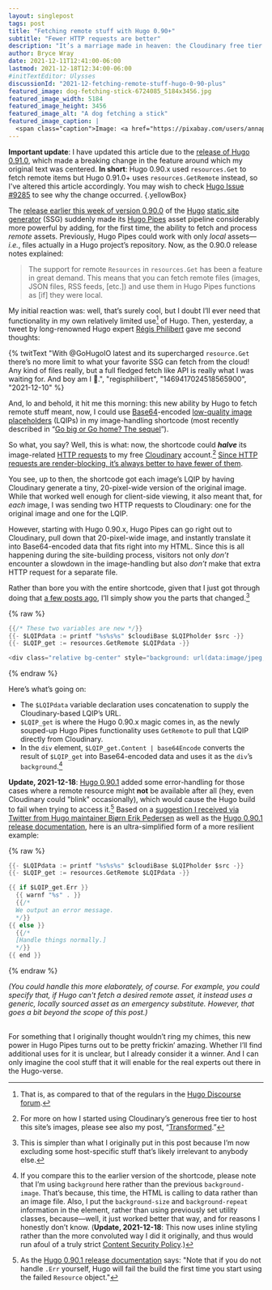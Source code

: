 ```yaml
---
layout: singlepost
tags: post
title: "Fetching remote stuff with Hugo 0.90+"
subtitle: "Fewer HTTP requests are better"
description: "It’s a marriage made in heaven: the Cloudinary free tier and Hugo Pipes’ new ability to grab remote items."
author: Bryce Wray
date: 2021-12-11T12:41:00-06:00
lastmod: 2021-12-18T12:34:00-06:00
#initTextEditor: Ulysses
discussionId: "2021-12-fetching-remote-stuff-hugo-0-90-plus"
featured_image: dog-fetching-stick-6724085_5184x3456.jpg
featured_image_width: 5184
featured_image_height: 3456
featured_image_alt: "A dog fetching a stick"
featured_image_caption: |
  <span class="caption">Image: <a href="https://pixabay.com/users/annapowa-17446403/?utm_source=link-attribution&amp;utm_medium=referral&amp;utm_campaign=image&amp;utm_content=6724085">Anna Powałowska</a>; <a href="https://pixabay.com/?utm_source=link-attribution&amp;utm_medium=referral&amp;utm_campaign=image&amp;utm_content=6724085">Pixabay</a></span>
---
```


**Important update**: I have updated this article due to the [release of Hugo 0.91.0](https://github.com/gohugoio/hugo/releases/tag/v0.91.0), which made a breaking change in the feature around which my original text was centered. **In short**: Hugo 0.90.x used `resources.Get` to fetch remote items but Hugo 0.91.0+ uses `resources.GetRemote` instead, so I've altered this article accordingly. You may wish to check [Hugo Issue #9285](https://github.com/gohugoio/hugo/issues/9285) to see why the change occurred.
{.yellowBox}

The [release earlier this week of version 0.90.0](https://github.com/gohugoio/hugo/releases/tag/v0.90.0) of the [Hugo](https://gohugo.io) [static site generator](https://jamstack.org/generators) (SSG) suddenly made its [Hugo Pipes](https://gohugo.io/hugo-pipes) asset pipeline considerably more powerful by adding, for the first time, the ability to fetch and process *remote* assets. Previously, Hugo Pipes could work with only *local* assets—*i.e.*, files actually in a Hugo project’s repository. Now, as the 0.90.0 release notes explained:

> The support for remote `Resources` in `resources.Get` has been a feature in great demand. This means that you can fetch remote files (images, JSON files, RSS feeds, [etc.]) and use them in Hugo Pipes functions as [if] they were local.

My initial reaction was: well, that’s surely cool, but I doubt I’ll ever need that functionality in my own relatively limited use[^1] of Hugo. Then, yesterday, a tweet by long-renowned Hugo expert [Régis Philibert](https://github.com/regisphilibert) gave me second thoughts:

{% twitText "With @GoHugoIO latest and its supercharged `resource.Get` there’s no more limit to what your favorite SSG can fetch from the cloud! Any kind of files really, but a full fledged fetch like API is really what I was waiting for. And boy am I 🤩.", "regisphilibert", "1469417024518565900", "2021-12-10" %}

And, lo and behold, it hit me this morning: this new ability by Hugo to fetch remote stuff meant, now, I could use [Base64](https://en.wikipedia.org/wiki/Base64)-encoded [low-quality image placeholders](https://www.guypo.com/introducing-lqip-low-quality-image-placeholders) (LQIPs) in my image-handling shortcode (most recently described in “[Go big or Go home? The sequel](/posts/2021/11/go-big-go-home-sequel)”).

So what, you say? Well, this is what: now, the shortcode could ***halve*** its image-related [HTTP requests](https://developer.mozilla.org/en-US/docs/Web/HTTP/Overview) to my free [Cloudinary](https://cloudinary.com) account.[^2] [Since HTTP requests are render-blocking, it’s always better to have fewer of them](https://blog.hubspot.com/marketing/reduce-http-requests).

You see, up to then, the shortcode got each image’s LQIP by having Cloudinary generate a tiny, 20-pixel-wide version of the original image. While that worked well enough for client-side viewing, it also meant that, for *each* image, I was sending two HTTP requests to Cloudinary: one for the original image and one for the LQIP.

However, starting with Hugo 0.90.x, Hugo Pipes can go right out to Cloudinary, pull down that 20-pixel-wide image, and instantly translate it into Base64-encoded data that fits right into my HTML. Since this is all happening during the site-building process, visitors not only *don’t* encounter a slowdown in the image-handling but also *don’t* make that extra HTTP request for a separate file.

Rather than bore you with the entire shortcode, given that I just got through doing that [a few posts ago](/posts/2021/11/go-big-go-home-sequel), I’ll simply show you the parts that changed.[^simpler]

{% raw %}
```go
{{/* These two variables are new */}}
{{- $LQIPdata := printf "%s%s%s" $cloudiBase $LQIPholder $src -}}
{{- $LQIP_get := resources.GetRemote $LQIPdata -}}

<div class="relative bg-center" style="background: url(data:image/jpeg;base64,{{ $LQIP_get.Content | base64Encode }}); background-size: cover; background-repeat: no-repeat;" aspect-ratio="{{ $width }} / {{ $height }}">
```
{% endraw %}

Here’s what’s going on:

- The `$LQIPdata` variable declaration uses concatenation to supply the Cloudinary-based LQIP’s URL.
- `$LQIP_get` is where the Hugo 0.90.x magic comes in, as the newly souped-up Hugo Pipes functionality uses `GetRemote` to pull that LQIP directly from Cloudinary.
- In the `div` element, `$LQIP_get.Content | base64Encode` converts the result of `$LQIP_get` into Base64-encoded data and uses it as the `div`’s `background`.[^shortcode]

**Update, 2021-12-18**: [Hugo 0.90.1](https://github.com/gohugoio/hugo/releases/tag/v0.90.1) added some error-handling for those cases where a remote resource might **not** be available after all (hey, even Cloudinary could "blink" occasionally), which would cause the Hugo build to fail when trying to access it.[^why] Based on a [suggestion I received via Twitter from Hugo maintainer Bjørn Erik Pedersen](https://twitter.com/bepsays/status/1472259051354570752) as well as the [Hugo 0.90.1 release documentation](https://github.com/gohugoio/hugo/releases/tag/v0.90.1), here is an ultra-simplified form of a more resilient example:

{% raw %}
```go
{{- $LQIPdata := printf "%s%s%s" $cloudiBase $LQIPholder $src -}}
{{- $LQIP_get := resources.GetRemote $LQIPdata -}}

{{ if $LQIP_get.Err }}
  {{ warnf "%s" . }}
  {{/*
  We output an error message.
  */}}
{{ else }}
  {{/*
  [Handle things normally.]
  */}}
{{ end }}
```
{% endraw %}

*(You could handle this more elaborately, of course. For example, you could specify that, if Hugo can't fetch a desired remote asset, it instead uses a generic, locally sourced asset as an emergency substitute. However, that goes a bit beyond the scope of this post.)*

&nbsp;<br />
For something that I originally thought wouldn’t ring my chimes, this new power in Hugo Pipes turns out to be pretty frickin’ amazing. Whether I’ll find additional uses for it is unclear, but I already consider it a winner. And I can only imagine the cool stuff that it will enable for the real experts out there in the Hugo-verse.

[^1]:	That is, as compared to that of the regulars in the [Hugo Discourse forum](https://discourse.gohugo.io).

[^2]:	For more on how I started using Cloudinary’s generous free tier to host this site’s images, please see also my post, “[Transformed](/posts/2020/07/transformed).”

[^simpler]: This is simpler than what I originally put in this post because I’m now excluding some host-specific stuff that’s likely irrelevant to anybody else.

[^shortcode]:	If you compare this to the earlier version of the shortcode, please note that I’m using `background` here rather than the previous `background-image`. That’s because, this time, the HTML is calling to data rather than an image file. Also, I put the `background-size` and `background-repeat` information in the element, rather than using previously set utility classes, because—well, it just worked better that way, and for reasons I honestly don’t know. (**Update, 2021-12-18**: This now uses inline styling rather than the more convoluted way I did it originally, and thus would run afoul of a truly strict [Content Security Policy](https://content-security-policy.com).)

[^why]: As the [Hugo 0.90.1 release documentation](https://github.com/gohugoio/hugo/releases/tag/v0.90.1) says: "Note that if you do not handle `.Err` yourself, Hugo will fail the build the first time you start using the failed `Resource` object."
